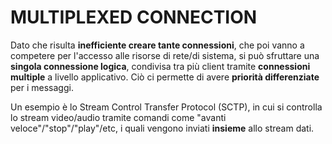 # MULTIPLEXED CONNECTION

Dato che risulta **inefficiente creare tante connessioni**, che poi vanno a competere per l'accesso alle risorse di rete/di sistema, si può sfruttare una **singola connessione logica**, condivisa tra più client tramite **connessioni multiple** a livello applicativo. Ciò ci permette di avere **priorità differenziate** per i messaggi.

Un esempio è lo Stream Control Transfer Protocol (SCTP), in cui si controlla lo stream video/audio tramite comandi come "avanti veloce"/"stop"/"play"/etc, i quali vengono inviati **insieme** allo stream dati.